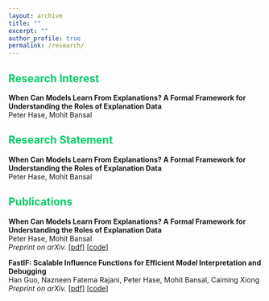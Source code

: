 ```yaml
---
layout: archive
title: ""
excerpt: ""
author_profile: true
permalink: /research/
---
```


## <font color="#00cc66"> Research Interest </font>

**When Can Models Learn From Explanations? A Formal Framework for Understanding the Roles of Explanation Data**  
Peter Hase, Mohit Bansal

## <font color="#00cc66"> Research Statement </font>

**When Can Models Learn From Explanations? A Formal Framework for Understanding the Roles of Explanation Data**  
Peter Hase, Mohit Bansal

## <font color="#00cc66"> Publications </font>

**When Can Models Learn From Explanations? A Formal Framework for Understanding the Roles of Explanation Data**  
Peter Hase, Mohit Bansal  
*Preprint on arXiv.* [[pdf]](https://arxiv.org/pdf/2102.02201.pdf) [[code]](https://github.com/peterbhase/ExplanationRoles)  

**FastIF: Scalable Influence Functions for Efficient Model Interpretation and Debugging**  
Han Guo, Nazneen Fatema Rajani, Peter Hase, Mohit Bansal, Caiming Xiong  
*Preprint on arXiv.* [[pdf]](https://arxiv.org/abs/2012.15781) [[code]](https://github.com/salesforce/fast-influence-functions)  




